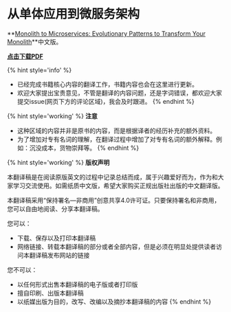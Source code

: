 # 从单体应用到微服务架构

**[Monolith to Microservices: Evolutionary Patterns to Transform Your Monolith](https://www.amazon.com/Monolith-Microservices-Evolutionary-Patterns-Transform/dp/1492047848)**中文版。

**[点击下载PDF](https://wangwei1237.gitee.io/shares/monolith-to-microservices.pdf)**

{% hint style='info' %}
* 已经完成书籍核心内容的翻译工作，书籍内容也会在这里进行更新。
* 欢迎大家提出宝贵意见，不管是翻译的内容问题，还是字词错误，都欢迎大家提交issue(网页下方的评论区域)，我会及时跟进。
{% endhint %}

{% hint style='working' %}
**注意**

* 这种区域的内容并非是原书的内容，而是根据译者的经历补充的额外资料。
* 为了增加对专有名词的理解，在翻译过程中增加了对专有名词的额外解释。例如：沉没成本，货物崇拜等。
{% endhint %}

{% hint style='working' %}
**版权声明**

本翻译稿是在阅读原版英文的过程中记录总结而成，属于兴趣爱好而为，作为和大家学习交流使用。如需纸质中文版，希望大家购买正规出版社出版的中文翻译版。

本翻译稿采用“保持署名—非商用”创意共享4.0许可证。只要保持署名和非商用，您可以自由地阅读、分享本翻译稿。

您可以：

* 下载、保存以及打印本翻译稿
* 网络链接、转载本翻译稿的部分或者全部内容，但是必须在明显处提供读者访问本翻译稿发布网站的链接

您不可以：

* 以任何形式出售本翻译稿的电子版或者打印版
* 擅自印刷、出版本翻译稿
* 以纸媒出版为目的，改写、改编以及摘抄本翻译稿的内容
{% endhint %}


